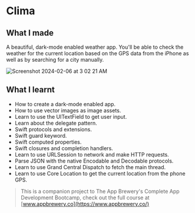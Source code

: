
#  Clima

## What I made

A beautiful, dark-mode enabled weather app. You'll be able to check the weather for the current location based on the GPS data from the iPhone as well as by searching for a city manually. 

![Screenshot 2024-02-06 at 3 02 21 AM](https://github.com/jjcode22/WeatherApp/assets/108716229/b0cea482-c600-437f-aafe-95352c67f51c)

## What I learnt

* How to create a dark-mode enabled app.
* How to use vector images as image assets.
* Learn to use the UITextField to get user input. 
* Learn about the delegate pattern.
* Swift protocols and extensions. 
* Swift guard keyword. 
* Swift computed properties.
* Swift closures and completion handlers.
* Learn to use URLSession to network and make HTTP requests.
* Parse JSON with the native Encodable and Decodable protocols. 
* Learn to use Grand Central Dispatch to fetch the main thread.
* Learn to use Core Location to get the current location from the phone GPS. 



>This is a companion project to The App Brewery's Complete App Development Bootcamp, check out the full course at [www.appbrewery.co](https://www.appbrewery.co/)

